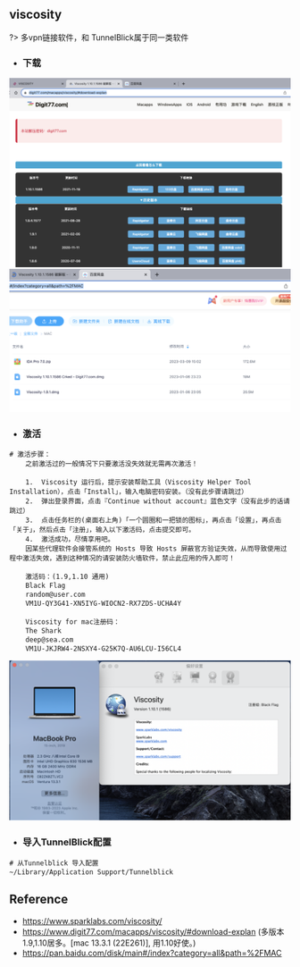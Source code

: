 ## viscosity
?> 多vpn链接软件，和 TunnelBlick属于同一类软件

* ### 下载
![](../../../../.images/devops/os/softwares/viscosity-download-01.png ':size=49%')
![](../../../../.images/devops/os/softwares/viscosity-download-02.png ':size=49%')

* ### 激活 
```shell
# 激活步骤：
	之前激活过的一般情况下只要激活没失效就无需再次激活！

	1.	Viscosity 运行后，提示安装帮助工具（Viscosity Helper Tool Installation），点击「Install」，输入电脑密码安装。（没有此步骤请跳过）
	2.	弹出登录界面，点击『Continue without account』蓝色文字（没有此步的话请跳过）
	3.	点击任务栏的(桌面右上角)「一个圆圈和一把锁的图标」，再点击「设置」，再点击「关于」，然后点击「注册」，输入以下激活码，点击提交即可。
	4.	激活成功，尽情享用吧。
	因某些代理软件会接管系统的 Hosts 导致 Hosts 屏蔽官方验证失效，从而导致使用过程中激活失效，遇到这种情况的请安装防火墙软件，禁止此应用的传入即可！

	激活码：(1.9,1.10 通用)
	Black Flag
	random@user.com
	VM1U-QY3G41-XN5IYG-WIOCN2-RX7ZDS-UCHA4Y

	Viscosity for mac注册码：
	The Shark
	deep@sea.com
	VM1U-JKJRW4-2NSXY4-G25K7Q-AU6LCU-I56CL4
```
![](../../../../.images/devops/os/softwares/viscosity-activate-01.png)

* ### 导入TunnelBlick配置
```shell
# 从Tunnelblick 导入配置
~/Library/Application Support/Tunnelblick
```

## Reference
* https://www.sparklabs.com/viscosity/
* https://www.digit77.com/macapps/viscosity/#download-explan (多版本 1.9,1.10居多。[mac 13.3.1 (22E261)], 用1.10好使。)
* https://pan.baidu.com/disk/main#/index?category=all&path=%2FMAC
